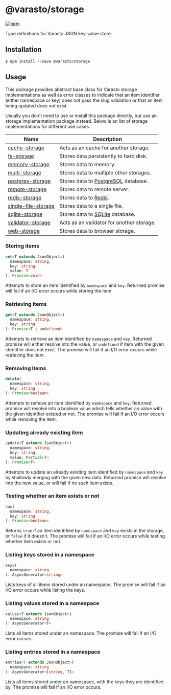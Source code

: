 # @varasto/storage

[![npm][npm-image]][npm-url]

Type definitions for Varasto JSON key-value store.

[npm-image]: https://img.shields.io/npm/v/@varasto/storage.svg
[npm-url]: https://npmjs.org/package/@varasto/storage

## Installation

```shell
$ npm install --save @varasto/storage
```

## Usage

This package provides abstract base class for Varasto storage implementations
as well as error classes to indicate that an item identifier (either namespace
or key) does not pass the slug validation or that an item being updated does
not exist.

Usually you don't need to use or install this package directly, but use an
storage implementation package instead. Below is an list of storage
implementations for different use cases.

| Name                  | Description                               |
| --------------------- | ----------------------------------------- |
| [cache-storage]       | Acts as an cache for another storage.     |
| [fs-storage]          | Stores data persistently to hard disk.    |
| [memory-storage]      | Stores data to memory.                    |
| [multi-storage]       | Stores data to multiple other storages.   |
| [postgres-storage]    | Stores data to [PostgreSQL] database.     |
| [remote-storage]      | Stores data to remote server.             |
| [redis-storage]       | Stores data to [Redis].                   |
| [single-file-storage] | Stores data to a single file.             |
| [sqlite-storage]      | Stores data to [SQLite] database.         |
| [validator-storage]   | Acts as an validator for another storage. |
| [web-storage]         | Stores data to browser storage.           |

[cache-storage]: https://www.npmjs.com/package/@varasto/cache-storage
[fs-storage]: https://www.npmjs.com/package/@varasto/fs-storage
[memory-storage]: https://www.npmjs.com/package/@varasto/memory-storage
[multi-storage]: https://www.npmjs.com/package/@varasto/multi-storage
[postgres-storage]: https://www.npmjs.com/package/@varasto/postgres-storage
[remote-storage]: https://www.npmjs.com/package/@varasto/remote-storage
[redis-storage]: https://www.npmjs.com/package/@varasto/redis-storage
[single-file-storage]: https://www.npmjs.com/package/@varasto/single-file-storage
[sqlite-storage]: https://www.npmjs.com/package/@varasto/sqlite-storage
[validator-storage]: https://www.npmjs.com/package/@varasto/validator-storage
[web-storage]: https://www.npmjs.com/package/@varasto/web-storage
[postgresql]: https://www.postgresql.org
[redis]: https://redis.io
[sqlite]: https://www.sqlite.org/

### Storing items

```TypeScript
set<T extends JsonObject>(
  namespace: string,
  key: string,
  value: T
): Promise<void>
```

Attempts to store an item identified by `namespace` and `key`. Returned
promise will fail if an I/O error occurs while storing the item.

### Retrieving items

```TypeScript
get<T extends JsonObject>(
  namespace: string,
  key: string
): Promise<T | undefined>
```

Attempts to retrieve an item identified by `namespace` and `key`. Returned
promise will either resolve into the value, or `undefined` if item with the
given identifier does not exist. The promise will fail if an I/O error
occurs while retrieving the item.

### Removing items

```TypeScript
delete(
  namespace: string,
  key: string
): Promise<boolean>
```

Attempts to remove an item identified by `namespace` and `key`. Returned
promise will resolve into a boolean value which tells whether an value with
the given identifier existed or not. The promise will fail if an I/O error
occurs while removing the item.

### Updating already existing item

```TypeScript
update<T extends JsonObject>(
  namespace: string,
  key: string,
  value: Partial<T>
): Promise<T>
```

Attempts to update an already existing item identified by `namespace` and `key`
by shallowly merging with the given new data. Returned promise will resolve
into the new value, or will fail if no such item exists.

### Testing whether an item exists or not

```TypeScript
has(
  namespace: string,
  key: string
): Promise<boolean>
```

Returns `true` if an item identified by `namespace` and `key` exists in the
storage, or `false` if it doesn't. The promise will fail if an I/O error
occurs while testing whether item exists or not.

### Listing keys stored in a namespace

```TypeScript
keys(
  namespace: string
): AsyncGenerator<string>
```

Lists keys of all items stored under an namespace. The promise will fail if an
I/O error occurs while listing the keys.

### Listing values stored in a namespace

```TypeScript
values<T extends JsonObject>(
  namespace: string
): AsyncGenerator<T>
```

Lists all items stored under an namespace. The promise will fail if an I/O
error occurs.

### Listing entries stored in a namespace

```TypeScript
entries<T extends JsonObject>(
  namespace: string
): AsyncGenerator<[string, T]>
```

Lists all items stored under an namespace, with the keys they are identified
by. The promise will fail if an I/O error occurs.
